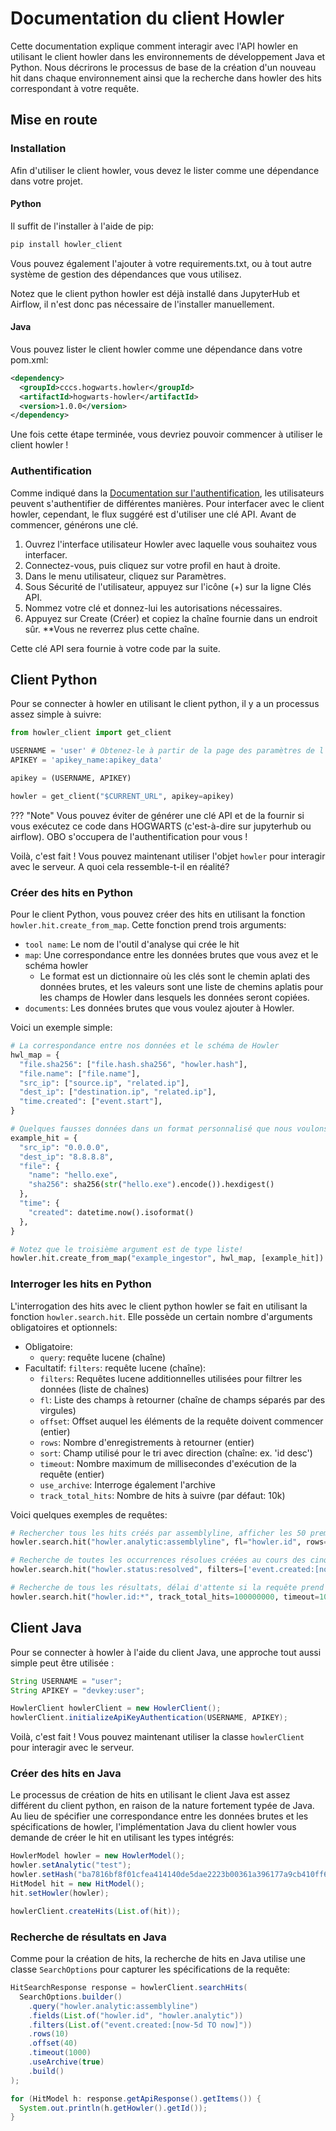 <!-- docs/ingestion/client.fr.md -->

# Documentation du client Howler

Cette documentation explique comment interagir avec l'API howler en utilisant le client howler dans les environnements de développement Java et Python. Nous décrirons le processus de base de la création d'un nouveau hit dans chaque environnement ainsi que la recherche dans howler des hits correspondant à votre requête.

## Mise en route

### Installation

Afin d'utiliser le client howler, vous devez le lister comme une dépendance dans votre projet.

#### **Python**

Il suffit de l'installer à l'aide de pip:

```bash
pip install howler_client
```

Vous pouvez également l'ajouter à votre requirements.txt, ou à tout autre système de gestion des dépendances que vous utilisez.

Notez que le client python howler est déjà installé dans JupyterHub et Airflow, il n'est donc pas nécessaire de l'installer manuellement.

#### **Java**

Vous pouvez lister le client howler comme une dépendance dans votre pom.xml:

```xml
<dependency>
  <groupId>cccs.hogwarts.howler</groupId>
  <artifactId>hogwarts-howler</artifactId>
  <version>1.0.0</version>
</dependency>
```

Une fois cette étape terminée, vous devriez pouvoir commencer à utiliser le client howler !

### Authentification

Comme indiqué dans la [Documentation sur l'authentification](/howler/ingestion/authentication/), les utilisateurs peuvent s'authentifier de différentes manières. Pour interfacer avec le client howler, cependant, le flux suggéré est d'utiliser une clé API. Avant de commencer, générons une clé.

1. Ouvrez l'interface utilisateur Howler avec laquelle vous souhaitez vous interfacer.
2. Connectez-vous, puis cliquez sur votre profil en haut à droite.
3. Dans le menu utilisateur, cliquez sur Paramètres.
4. Sous Sécurité de l'utilisateur, appuyez sur l'icône (+) sur la ligne Clés API.
5. Nommez votre clé et donnez-lui les autorisations nécessaires.
6. Appuyez sur Create (Créer) et copiez la chaîne fournie dans un endroit sûr. **Vous ne reverrez plus cette chaîne.

Cette clé API sera fournie à votre code par la suite.

## Client Python

Pour se connecter à howler en utilisant le client python, il y a un processus assez simple à suivre:

```python
from howler_client import get_client

USERNAME = 'user' # Obtenez-le à partir de la page des paramètres de l'utilisateur de l'interface utilisateur de Howler.
APIKEY = 'apikey_name:apikey_data'

apikey = (USERNAME, APIKEY)

howler = get_client("$CURRENT_URL", apikey=apikey)
```
<!-- internal: begin -->
??? "Note"
    Vous pouvez éviter de générer une clé API et de la fournir si vous exécutez ce code dans HOGWARTS (c'est-à-dire sur jupyterhub ou airflow). OBO s'occupera de l'authentification pour vous !
<!-- internal: end -->

Voilà, c'est fait ! Vous pouvez maintenant utiliser l'objet `howler` pour interagir avec le serveur. A quoi cela ressemble-t-il en réalité?

### Créer des hits en Python

Pour le client Python, vous pouvez créer des hits en utilisant la fonction `howler.hit.create_from_map`. Cette fonction prend trois arguments:

- `tool name`: Le nom de l'outil d'analyse qui crée le hit
- `map`: Une correspondance entre les données brutes que vous avez et le schéma howler
  - Le format est un dictionnaire où les clés sont le chemin aplati des données brutes, et les valeurs sont une liste de chemins aplatis pour les champs de Howler dans lesquels les données seront copiées.
- `documents`: Les données brutes que vous voulez ajouter à Howler.

Voici un exemple simple:

```python
# La correspondance entre nos données et le schéma de Howler
hwl_map = {
  "file.sha256": ["file.hash.sha256", "howler.hash"],
  "file.name": ["file.name"],
  "src_ip": ["source.ip", "related.ip"],
  "dest_ip": ["destination.ip", "related.ip"],
  "time.created": ["event.start"],
}

# Quelques fausses données dans un format personnalisé que nous voulons ajouter à howler
example_hit = {
  "src_ip": "0.0.0.0",
  "dest_ip": "8.8.8.8",
  "file": {
    "name": "hello.exe",
    "sha256": sha256(str("hello.exe").encode()).hexdigest()
  },
  "time": {
    "created": datetime.now().isoformat()
  },
}

# Notez que le troisième argument est de type liste!
howler.hit.create_from_map("example_ingestor", hwl_map, [example_hit])
```

### Interroger les hits en Python

L'interrogation des hits avec le client python howler se fait en utilisant la fonction `howler.search.hit`. Elle possède un certain nombre d'arguments obligatoires et optionnels:

- Obligatoire:
  - `query`: requête lucene (chaîne)
- Facultatif: `filters`: requête lucene (chaîne):
  - `filters`: Requêtes lucene additionnelles utilisées pour filtrer les données (liste de chaînes)
  - `fl`: Liste des champs à retourner (chaîne de champs séparés par des virgules)
  - `offset`: Offset auquel les éléments de la requête doivent commencer (entier)
  - `rows`: Nombre d'enregistrements à retourner (entier)
  - `sort`: Champ utilisé pour le tri avec direction (chaîne: ex. 'id desc')
  - `timeout`: Nombre maximum de millisecondes d'exécution de la requête (entier)
  - `use_archive`: Interroge également l'archive
  - `track_total_hits`: Nombre de hits à suivre (par défaut: 10k)

Voici quelques exemples de requêtes:

```python
# Rechercher tous les hits créés par assemblyline, afficher les 50 premiers et ne renvoyer que leurs identifiants.
howler.search.hit("howler.analytic:assemblyline", fl="howler.id", rows=50)

# Recherche de toutes les occurrences résolues créées au cours des cinq derniers jours, avec indication de leur identifiant et de l'analyste qui les a créées. N'en afficher que dix, décalés de 40
howler.search.hit("howler.status:resolved", filters=['event.created:[now-5d TO now]'] fl="howler.id,howler.analytic", rows=10, offset=40)

# Recherche de tous les résultats, délai d'attente si la requête prend plus de 100 ms
howler.search.hit("howler.id:*", track_total_hits=100000000, timeout=100, use_archive=True)
```

## Client Java

Pour se connecter à howler à l'aide du client Java, une approche tout aussi simple peut être utilisée :

```java
String USERNAME = "user";
String APIKEY = "devkey:user";

HowlerClient howlerClient = new HowlerClient();
howlerClient.initializeApiKeyAuthentication(USERNAME, APIKEY);
```

Voilà, c'est fait ! Vous pouvez maintenant utiliser la classe `howlerClient` pour interagir avec le serveur.

### Créer des hits en Java

Le processus de création de hits en utilisant le client Java est assez différent du client python, en raison de la nature fortement typée de Java. Au lieu de spécifier une correspondance entre les données brutes et les spécifications de howler, l'implémentation Java du client howler vous demande de créer le hit en utilisant les types intégrés:

```java
HowlerModel howler = new HowlerModel();
howler.setAnalytic("test");
howler.setHash("ba7816bf8f01cfea414140de5dae2223b00361a396177a9cb410ff61f20015ad");
HitModel hit = new HitModel();
hit.setHowler(howler);

howlerClient.createHits(List.of(hit));
```

### Recherche de résultats en Java

Comme pour la création de hits, la recherche de hits en Java utilise une classe `SearchOptions` pour capturer les spécifications de la requête:

```java
HitSearchResponse response = howlerClient.searchHits(
  SearchOptions.builder()
    .query("howler.analytic:assemblyline")
    .fields(List.of("howler.id", "howler.analytic"))
    .filters(List.of("event.created:[now-5d TO now]"))
    .rows(10)
    .offset(40)
    .timeout(1000)
    .useArchive(true)
    .build()
);

for (HitModel h: response.getApiResponse().getItems()) {
  System.out.println(h.getHowler().getId());
}
```
